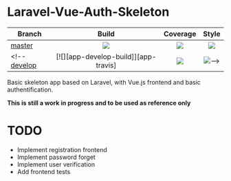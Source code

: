 # Laravel-Vue-Auth-Skeleton

<!-- [![][app-version]][app-releases] -->

| Branch | Build | Coverage | Style |
| ------ |:-----:|:--------:|:-----:|
[master][app]  | [![][app-build-master]][app-build] | [![][app-master-codecov]][app-codecov] | [![][app-style-master]][app-style]
<!--[develop][app-develop] | [![][app-develop-build]][app-travis] | [![][app-develop-codecov]][app-codecov] | [![][app-style-develop]][app-style]-->

<!-- Sprinkles Links -->
[app]: https://github.com/lcharette/Laravel-Vue-Auth-Skeleton
[app-build]: https://github.com/lcharette/Laravel-Vue-Auth-Skeleton/actions?query=workflow%3ABuild
[app-build-master]: https://github.com/lcharette/Laravel-Vue-Auth-Skeleton/workflows/Build/badge.svg?branch=master
[app-build-deevelop]: https://github.com/lcharette/Laravel-Vue-Auth-Skeleton/workflows/Build/badge.svg?branch=develop
[app-develop]: https://github.com/lcharette/Laravel-Vue-Auth-Skeleton/tree/develop
[app-version]: https://img.shields.io/github/release/lcharette/Laravel-Vue-Auth-Skeleton.svg
[app-master-codecov]: https://codecov.io/gh/lcharette/Laravel-Vue-Auth-Skeleton/branch/master/graph/badge.svg?token=U19ULFV7SO
[app-develop-codecov]: https://codecov.io/gh/lcharette/Laravel-Vue-Auth-Skeleton/branch/develop/graph/badge.svg?token=U19ULFV7SO
[app-releases]: https://github.com/lcharette/Laravel-Vue-Auth-Skeleton/releases
[app-codecov]: https://codecov.io/gh/lcharette/Laravel-Vue-Auth-Skeleton
[app-style-master]: https://github.com/lcharette/Laravel-Vue-Auth-Skeleton/workflows/Style%20CI/badge.svg?branch=master
[app-style-develop]: https://github.com/lcharette/Laravel-Vue-Auth-Skeleton/workflows/Style%20CI/badge.svg?branch=develop
[app-style]: https://github.com/lcharette/Laravel-Vue-Auth-Skeleton/actions?query=workflow%3A%22Style+CI%22

Basic skeleton app based on Laravel, with Vue.js frontend and basic authentification.


**This is still a work in progress and to be used as reference only**

# TODO 
- Implement registration frontend
- Implement password forget
- Implement user verification 
- Add frontend tests

